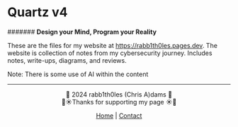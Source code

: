 # Quartz v4

####### **Design your Mind, Program your Reality**

These are the files for my website at https://rabb1th0les.pages.dev. The website is collection of notes from my cybersecurity journey. Includes notes, write-ups, diagrams, and reviews.

Note: There is some use of AI within the content

---

<div style="text-align: center;">
	<div class="gradient-text">👾 2024 rabb1th0les (Chris A)dams 👾</div> 
	🌴☀Thanks for supporting my page ☀🌴
	<nav>
		<ul style="list-style: none; padding: 0;">
			<div style="text-align: center;">
				<li><a href="index.html">Home</a> | <a href="Contact.html">Contact</a></li>
			</div>
		</ul>
	</nav>	
</div>